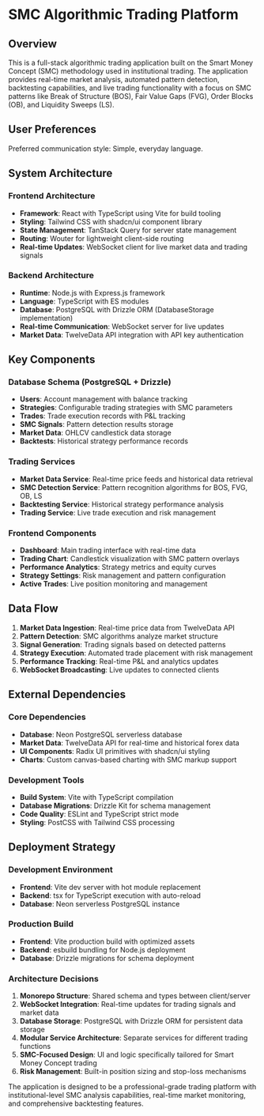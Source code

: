 # SMC Algorithmic Trading Platform

## Overview

This is a full-stack algorithmic trading application built on the Smart Money Concept (SMC) methodology used in institutional trading. The application provides real-time market analysis, automated pattern detection, backtesting capabilities, and live trading functionality with a focus on SMC patterns like Break of Structure (BOS), Fair Value Gaps (FVG), Order Blocks (OB), and Liquidity Sweeps (LS).

## User Preferences

Preferred communication style: Simple, everyday language.

## System Architecture

### Frontend Architecture
- **Framework**: React with TypeScript using Vite for build tooling
- **Styling**: Tailwind CSS with shadcn/ui component library
- **State Management**: TanStack Query for server state management
- **Routing**: Wouter for lightweight client-side routing
- **Real-time Updates**: WebSocket client for live market data and trading signals

### Backend Architecture
- **Runtime**: Node.js with Express.js framework
- **Language**: TypeScript with ES modules
- **Database**: PostgreSQL with Drizzle ORM (DatabaseStorage implementation)
- **Real-time Communication**: WebSocket server for live updates
- **Market Data**: TwelveData API integration with API key authentication

## Key Components

### Database Schema (PostgreSQL + Drizzle)
- **Users**: Account management with balance tracking
- **Strategies**: Configurable trading strategies with SMC parameters
- **Trades**: Trade execution records with P&L tracking
- **SMC Signals**: Pattern detection results storage
- **Market Data**: OHLCV candlestick data storage
- **Backtests**: Historical strategy performance records

### Trading Services
- **Market Data Service**: Real-time price feeds and historical data retrieval
- **SMC Detection Service**: Pattern recognition algorithms for BOS, FVG, OB, LS
- **Backtesting Service**: Historical strategy performance analysis
- **Trading Service**: Live trade execution and risk management

### Frontend Components
- **Dashboard**: Main trading interface with real-time data
- **Trading Chart**: Candlestick visualization with SMC pattern overlays
- **Performance Analytics**: Strategy metrics and equity curves
- **Strategy Settings**: Risk management and pattern configuration
- **Active Trades**: Live position monitoring and management

## Data Flow

1. **Market Data Ingestion**: Real-time price data from TwelveData API
2. **Pattern Detection**: SMC algorithms analyze market structure
3. **Signal Generation**: Trading signals based on detected patterns
4. **Strategy Execution**: Automated trade placement with risk management
5. **Performance Tracking**: Real-time P&L and analytics updates
6. **WebSocket Broadcasting**: Live updates to connected clients

## External Dependencies

### Core Dependencies
- **Database**: Neon PostgreSQL serverless database
- **Market Data**: TwelveData API for real-time and historical forex data
- **UI Components**: Radix UI primitives with shadcn/ui styling
- **Charts**: Custom canvas-based charting with SMC markup support

### Development Tools
- **Build System**: Vite with TypeScript compilation
- **Database Migrations**: Drizzle Kit for schema management
- **Code Quality**: ESLint and TypeScript strict mode
- **Styling**: PostCSS with Tailwind CSS processing

## Deployment Strategy

### Development Environment
- **Frontend**: Vite dev server with hot module replacement
- **Backend**: tsx for TypeScript execution with auto-reload
- **Database**: Neon serverless PostgreSQL instance

### Production Build
- **Frontend**: Vite production build with optimized assets
- **Backend**: esbuild bundling for Node.js deployment
- **Database**: Drizzle migrations for schema deployment

### Architecture Decisions

1. **Monorepo Structure**: Shared schema and types between client/server
2. **WebSocket Integration**: Real-time updates for trading signals and market data
3. **Database Storage**: PostgreSQL with Drizzle ORM for persistent data storage
4. **Modular Service Architecture**: Separate services for different trading functions
5. **SMC-Focused Design**: UI and logic specifically tailored for Smart Money Concept trading
6. **Risk Management**: Built-in position sizing and stop-loss mechanisms

The application is designed to be a professional-grade trading platform with institutional-level SMC analysis capabilities, real-time market monitoring, and comprehensive backtesting features.